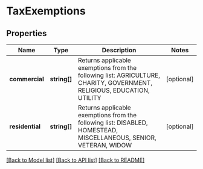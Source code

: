 # TaxExemptions

## Properties
Name | Type | Description | Notes
------------ | ------------- | ------------- | -------------
**commercial** | **string[]** | Returns applicable exemptions from the following list: AGRICULTURE, CHARITY, GOVERNMENT, RELIGIOUS, EDUCATION, UTILITY | [optional] 
**residential** | **string[]** | Returns applicable exemptions from the following list: DISABLED, HOMESTEAD, MISCELLANEOUS, SENIOR, VETERAN, WIDOW | [optional] 

[[Back to Model list]](../../README.md#documentation-for-models) [[Back to API list]](../../README.md#documentation-for-api-endpoints) [[Back to README]](../../README.md)

